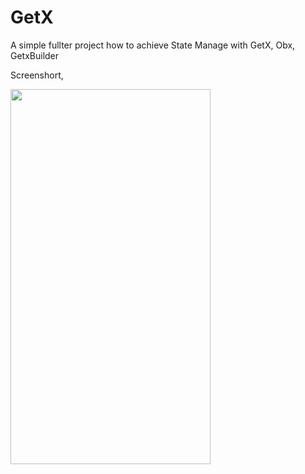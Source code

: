 # GetX

A simple fullter project how to achieve State Manage with GetX, Obx, GetxBuilder

Screenshort,

<img src="https://user-images.githubusercontent.com/26364962/112326635-7e9c6200-8cd6-11eb-9bd2-aa8ef5637a6b.png" height="600" width="320">

